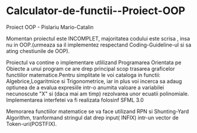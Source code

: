 # Calculator-de-functii--Proiect-OOP
Proiect OOP - Pislariu Mario-Catalin 

Momentan proiectul este INCOMPLET, majoritatea codului este scrisa , insa nu in OOP.(urmeaza sa il implementez respectand Coding-Guideline-ul si sa ating chestiunile de OOP).

Proiectul va contine o implementare utlilizand Programarea Orientata pe Obiecte a unui program ce are drep principal scop trasarea graficelor functiilor matematice.Pentru simplitate le voi cataloga in functii: Algebrice,Logaritmice si Trigonometrice, iar in plus voi incerca sa adaug optiunea de a evalua expresiile intr-o anumita valoare a variabilei necunoscute "X" si (daca mai am timp) rezolvarea unor ecuatii polinomiale. Implementarea interfetei va fi realizata folosinf SFML 3.0

Memorarea functiilor matematice se va face utilizand RPN si Shunting-Yard Algorithm, tranformand stringul dat drep input( INFIX) intr-un vector de Token-uri(POSTFIX).
